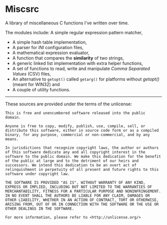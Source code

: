 Miscsrc
=======

A library of miscellaneous C functions I've written over time.

The modules include: A simple regular expression pattern matcher,
* A simple hash table implementation,
* A parser for _INI_ configuration files,
* A mathematical expression evaluator,
* A function that compares the __similarity__ of two strings,
* A generic linked list implementation with extra helper functions,
* A set of functions to read, write and manipulate _Comma Separated Values_ (CSV) files,
* An alternative to `getopt()` called `getarg()` for platforms without _getopt()_ (meant for WIN32) and
* A couple of utility functions.


-------------------------------------------------------------------------------
These sources are provided under the terms of the unlicense: 

	This is free and unencumbered software released into the public domain.

	Anyone is free to copy, modify, publish, use, compile, sell, or
	distribute this software, either in source code form or as a compiled
	binary, for any purpose, commercial or non-commercial, and by any
	means.

	In jurisdictions that recognize copyright laws, the author or authors
	of this software dedicate any and all copyright interest in the
	software to the public domain. We make this dedication for the benefit
	of the public at large and to the detriment of our heirs and
	successors. We intend this dedication to be an overt act of
	relinquishment in perpetuity of all present and future rights to this
	software under copyright law.

	THE SOFTWARE IS PROVIDED "AS IS", WITHOUT WARRANTY OF ANY KIND,
	EXPRESS OR IMPLIED, INCLUDING BUT NOT LIMITED TO THE WARRANTIES OF
	MERCHANTABILITY, FITNESS FOR A PARTICULAR PURPOSE AND NONINFRINGEMENT.
	IN NO EVENT SHALL THE AUTHORS BE LIABLE FOR ANY CLAIM, DAMAGES OR
	OTHER LIABILITY, WHETHER IN AN ACTION OF CONTRACT, TORT OR OTHERWISE,
	ARISING FROM, OUT OF OR IN CONNECTION WITH THE SOFTWARE OR THE USE OR
	OTHER DEALINGS IN THE SOFTWARE.

	For more information, please refer to <http://unlicense.org/>

